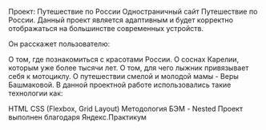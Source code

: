 Проект: Путешествие по России
Одностраничный сайт Путешествие по России. Данный проект является адаптивным и будет корректно отображаться на большинстве современных устройств.

Он расскажет пользователю:

О том, где познакомиться с красотами России.
О соснах Карелии, которым уже более тысячи лет.
О том, для чего лыжник привязывает себя к мотоциклу.
О путешествии смелой и молодой мамы - Веры Башмаковой.
В данной проектной работе использовались такие технологии как:

HTML
CSS (Flexbox, Grid Layout)
Методология БЭМ - Nested
Проект выполнен благодаря Яндекс.Практикум